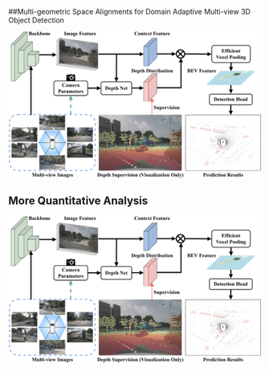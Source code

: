 ##Multi-geometric Space Alignments for Domain Adaptive Multi-view 3D Object Detection

<img src="assets/backbone.png" width="1000" >

## More Quantitative Analysis
<img src="assets/backbone.png" width="1000" >



